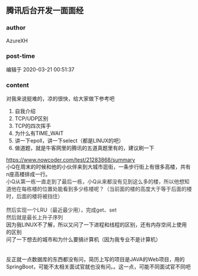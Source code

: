 ## 腾讯后台开发一面面经
### author 
AzureXH
### post-time 

编辑于  2020-03-21 00:51:37
### content 
<div class="post-topic-des nc-post-content">
 <div>
  对我来说挺难的，凉的很快，给大家做下参考吧
 </div>
 <div>
  <ol>
   <li>
    自我介绍
   </li>
   <li>
    TCP/UDP区别
   </li>
   <li>
    TCP的四次挥手
   </li>
   <li>
    为什么有TIME_WAIT
   </li>
   <li>
    讲一下epoll，讲一下select（都是LINUX的吧）
   </li>
   <li>
    做道题，就是牛客网里的腾讯的五道真题里有的，建议刷一下
   </li>
  </ol>
  <div>
   <div>
    <a href="https://www.nowcoder.com/test/21283868/summary" target="_blank">
     https://www.nowcoder.com/test/21283868/summary
    </a>
   </div>
  </div>
  <div>
  </div>
  小Q在周末的时候和他的小伙伴来到大城市逛街，一条步行街上有很多高楼，共有n座高楼排成一行。
  <br/>
  <div style="color: rgb(51,51,51);">
   小Q从第一栋一直走到了最后一栋，小Q从来都没有见到这么多的楼，所以他想知道他在每栋楼的位置处能看到多少栋楼呢？（当前面的楼的高度大于等于后面的楼时，后面的楼将被挡住）
  </div>
 </div>
 <div>
  <div style="color: rgb(51,51,51);">
   <br/>
  </div>
 </div>
 <div>
  <div style="color: rgb(51,51,51);">
   然后实现一个LRU（最近最少用），完成get、set
  </div>
 </div>
 <div>
  <div style="color: rgb(51,51,51);">
   然后就是最长上升子序列
  </div>
 </div>
 <div>
  因为我LINUX不了解，所以又问了一下进程和线程的区别，还有内存空间上使用的区别
 </div>
 <div>
  问了一下想去的城市和为什么要搞计算机（因为我专业不是计算机）
 </div>
 <div>
  <br/>
 </div>
 <div>
  <br/>
 </div>
 <div>
  反正就一点数据库的东西都没有问，简历上写的项目是JAVA的Web项目，用的SpringBoot，可能不太相关面试官就也没有问。。这一点，可能不同面试官不同吧
 </div>
 <div>
  <br/>
 </div>
</div>
